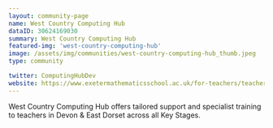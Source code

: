 ```yaml
---
layout: community-page
name: West Country Computing Hub
dataID: 30624169030
summary: West Country Computing Hub
featured-img: 'west-country-computing-hub'
image: /assets/img/communities/west-country-computing-hub_thumb.jpeg
type: community

twitter: ComputingHubDev
website: https://www.exetermathematicsschool.ac.uk/for-teachers/teachers-computer-science/
---
```

West Country Computing Hub offers tailored support and specialist training to teachers in Devon & East Dorset across all Key Stages.
